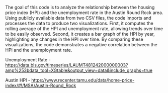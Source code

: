 The goal of this code is to analyze the relationship between the housing price index (HPI) and the unemployment rate in the Austin Round Rock area. Using publicly available data from two CSV files, the code imports and processes the data to produce two visualizations. First, it computes the rolling average of the HPI and unemployment rate, allowing trends over time to be easily observed. Second, it creates a bar graph of the HPI by year, highlighting any changes in the HPI over time. By comparing these visualizations, the code demonstrates a negative correlation between the HPI and the unemployment rate. 

Unemployment Rate - https://data.bls.gov/timeseries/LAUMT481242000000003?amp%253bdata_tool=XGtable&output_view=data&include_graphs=true

Austin HPI - https://www.recenter.tamu.edu/data/home-price-index/#!/MSA/Austin-Round_Rock
